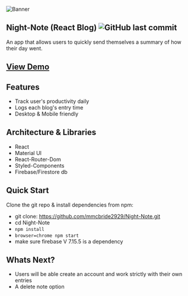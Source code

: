 ![Banner](https://github.com/mmcbride2929/Night-Note/blob/master/Banner/%F0%9F%8C%99_NIGHT-NOTE__%F0%9F%8C%A0.png)

## Night-Note (React Blog)   ![GitHub last commit](https://img.shields.io/github/last-commit/mmcbride2929/night-note)
An app that allows users to quickly send themselves a summary of how their day went.

## [View Demo](https://mmcbride2929.github.io/Night-Note)



## Features
* Track user's productivity daily
* Logs each blog's entry time
* Desktop & Mobile friendly

## Architecture & Libraries
* React 
* Material UI
* React-Router-Dom
* Styled-Components
* Firebase/Firestore db

## Quick Start
Clone the git repo & install dependencies from npm:
* git clone: https://github.com/mmcbride2929/Night-Note.git
* cd Night-Note
* ```npm install```
* ```browser=chrome npm start```
* make sure firebase V 7.15.5 is a dependency

## Whats Next? 
* Users will be able create an account and work strictly with their own entries
* A delete note option

